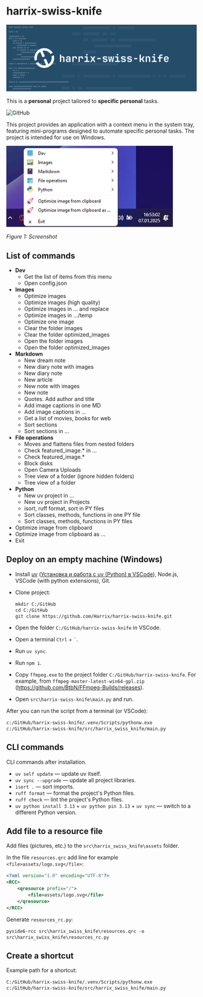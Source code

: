 # harrix-swiss-knife

![harrix-swiss-knife](img/featured-image.svg)

This is a **personal** project tailored to **specific personal** tasks.

![GitHub](https://img.shields.io/github/license/Harrix/harrix-swiss-knife)

This project provides an application with a context menu in the system tray, featuring mini-programs designed to automate specific personal tasks. The project is intended for use on Windows.

![Screenshot](img/screenshoot.png)

_Figure 1: Screenshot_

## List of commands

- **Dev**
  - Get the list of items from this menu
  - Open config.json
- **Images**
  - Optimize images
  - Optimize images (high quality)
  - Optimize images in … and replace
  - Optimize images in …/temp
  - Optimize one image
  - Clear the folder images
  - Clear the folder optimized_images
  - Open the folder images
  - Open the folder optimized_images
- **Markdown**
  - New dream note
  - New diary note with images
  - New diary note
  - New article
  - New note with images
  - New note
  - Quotes. Add author and title
  - Add image captions in one MD
  - Add image captions in …
  - Get a list of movies, books for web
  - Sort sections
  - Sort sections in …
- **File operations**
  - Moves and flattens files from nested folders
  - Check featured_image.* in …
  - Check featured_image.*
  - Block disks
  - Open Camera Uploads
  - Tree view of a folder (ignore hidden folders)
  - Tree view of a folder
- **Python**
  - New uv project in …
  - New uv project in Projects
  - isort, ruff format, sort in PY files
  - Sort classes, methods, functions in one PY file
  - Sort classes, methods, functions in PY files
- Optimize image from clipboard
- Optimize image from clipboard as …
- Exit

## Deploy on an empty machine (Windows)

- Install [uv](https://docs.astral.sh/uv/) ([Установка и работа с uv (Python) в VSCode](https://github.com/Harrix/harrix.dev-articles-2025/blob/main/uv-vscode-python/uv-vscode-python.md)), Node.js, VSCode (with python extensions), Git.

- Clone project:

  ```shell
  mkdir C:/GitHub
  cd C:/GitHub
  git clone https://github.com/Harrix/harrix-swiss-knife.git
  ```

- Open the folder `C:/GitHub/harrix-swiss-knife` in VSCode.

- Open a terminal `Ctrl` + `` ` ``.

- Run `uv sync`.

- Run `npm i`.

- Copy `ffmpeg.exe` to the project folder `C:/GitHub/harrix-swiss-knife`. For example, from `ffmpeg-master-latest-win64-gpl.zip` (<https://github.com/BtbN/FFmpeg-Builds/releases>).

- Open `src\harrix-swiss-knife\main.py` and run.

After you can run the script from a terminal (or VSCode):

```shell
c:/GitHub/harrix-swiss-knife/.venv/Scripts/pythonw.exe c:/GitHub/harrix-swiss-knife/src/harrix_swiss_knife/main.py
```

## CLI commands

CLI commands after installation.

- `uv self update` — update uv itself.
- `uv sync --upgrade` — update all project libraries.
- `isort .` — sort imports.
- `ruff format` — format the project's Python files.
- `ruff check` — lint the project's Python files.
- `uv python install 3.13` + `uv python pin 3.13` + `uv sync` — switch to a different Python version.

## Add file to a resource file

Add files (pictures, etc.) to the `src\harrix_swiss_knife\assets` folder.

In the file `resources.qrc` add line for example `<file>assets/logo.svg</file>`:

```xml
<?xml version="1.0" encoding="UTF-8"?>
<RCC>
    <qresource prefix="/">
        <file>assets/logo.svg</file>
    </qresource>
</RCC>
```

Generate `resources_rc.py`:

```shell
pyside6-rcc src\harrix_swiss_knife\resources.qrc -o src\harrix_swiss_knife\resources_rc.py
```

## Create a shortcut

Example path for a shortcut:

```shell
C:/GitHub/harrix-swiss-knife/.venv/Scripts/pythonw.exe c:/GitHub/harrix-swiss-knife/src/harrix_swiss_knife/main.py
```
